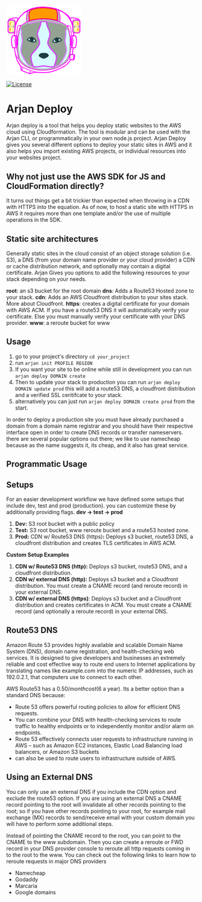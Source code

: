 <img src="https://github.com/arjan-tools/site/blob/master/img/arjan_deploy_logo.svg" alt="Arjan Localize" width="200" style="max-width:100%;">

[![License](http://img.shields.io/:license-mit-blue.svg?style=flat-square)](http://gkpty.mit-license.org)

# Arjan Deploy

Arjan deploy is a tool that helps you deploy static websites to the AWS cloud using Cloudformation. The tool is modular and can be used with the Arjan CLI, or programmatically in your own node.js project. Arjan Deploy gives you several different options to deploy your static sites in AWS and it also helps you import existing AWS projects, or individual resources into your websites project.

## Why not just use the AWS SDK for JS and CloudFormation directly?

It turns out things get a bit trickier than expected when throwing in a CDN with HTTPS into the equation. As of now, to host a static site with HTTPS in AWS it requires more than one template and/or the use of multiple operations in the SDK.

## Static site architectures

Generally static sites in the cloud consist of an object storage solution (i.e. S3), a DNS (from your domain name provider or your cloud provider) a CDN or cache distribution network, and optionally may contain a digital certificate. Arjan Gives you options to add the following resources to your stack depending on your needs. 

**root**: an s3 bucket for the root domain
**dns**: Adds a Route53 Hosted zone to your stack. 
**cdn**: Adds an AWS Cloudfront distribution to your sites stack. More about Cloudfront.
**https**: creates a digital certificate for your domain with AWS ACM. If you have a route53 DNS it will automatically verify your certificate. Else you must manually verify your certificate with your DNS provider. 
**www**: a reroute bucket for www

## Usage
1. go to your project's directory `cd your_project`
2. run `arjan init PROFILE REGION`
3. If you want your site to be online while still in development you can run `arjan deploy DOMAIN create`
4. Then to update your stack to production you can run `arjan deploy DOMAIN update prod` this will add a route53 DNS, a cloudfront distribution and a verified SSL ceritifcate to your stack.
5. alternatively you can just run `arjan deploy DOMAIN create prod` from the start.

In order to deploy a production site you must have already purchased a domain from a domain name registrar and you should have their respective interface open in order to create DNS records or transfer nameservers. there are several popular options out there; we like to use namecheap because as the name suggests it, its cheap, and it also has great service.

## Programmatic Usage


## Setups

For an easier development workflow we have defined some setups that include dev, test and prod (production). you can customize these by additionally providing flags.
**dev → test → prod**


1. **Dev:** S3 root bucket with a public policy
2. **Test:** S3 root bucket, www reroute bucket and a route53 hosted zone.
3. **Prod:** CDN w/ Route53 DNS (https)**:** Deploys s3 bucket, route53 DNS, a cloudfront distribution and creates TLS certificates in AWS ACM.

**Custom Setup Examples**

1. **CDN w/ Route53 DNS (http):** Deploys s3 bucket, route53 DNS, and a cloudfront distribution.
2. **CDN w/ external DNS (http):** Deploys s3 bucket and a Cloudfront distribution. You must create a CNAME record (and reroute record) in your external DNS.
3. **CDN w/ external DNS (https)**: Deploys s3 bucket and a Cloudfront distribution and creates certificates in ACM. You must create a CNAME record (and optionally a reroute record) in your external DNS.
## Route53 DNS

Amazon Route 53 provides highly available and scalable Domain Name System (DNS), domain name registration, and health-checking web services. It is designed to give developers and businesses an extremely reliable and cost effective way to route end users to Internet applications by translating names like example.com into the numeric IP addresses, such as 192.0.2.1, that computers use to connect to each other.

AWS Route53 has a $0.50/month cost (6$ a year). Its a better option than a standard DNS because:

- Route 53 offers powerful routing policies to allow for efficient DNS requests.
- You can combine your DNS with health-checking services to route traffic to healthy endpoints or to independently monitor and/or alarm on endpoints. 
- Route 53 effectively connects user requests to infrastructure running in AWS – such as Amazon EC2 instances, Elastic Load Balancing load balancers, or Amazon S3 buckets
- can also be used to route users to infrastructure outside of AWS.
## Using an External DNS

You can only use an external DNS if you include the CDN option and exclude the route53 option. If you are using an external DNS a CNAME record pointing to the root will invalidate all other records pointing to the root; so if you have other records pointing to your root, for example mail exchange (MX) records to send/receive email with your custom domain you will have to perform some additional steps.

Instead of pointing the CNAME record to the root, you can point to the CNAME to the www subdomain. Then you can create a reroute or FWD record in your DNS provider console to reroute all http requests coming in to the root to the www.
You can check out the following links to learn how to reroute requests in major DNS providers

- Namecheap
- Godaddy
- Marcaria
- Google domains